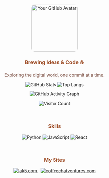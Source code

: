 <p align="center">
  <a href="https://github.com/scryst">
    <img src="https://avatars.githubusercontent.com/u/YOUR_GITHUB_ID?v=4" width="150" height="150" alt="Your GitHub Avatar" style="border-radius: 10px;">
  </a>
</p>

<h3 align="center" style="color:#A0522D;">Brewing Ideas & Code ☕</h3>

<p align="center" style="color:#774A3D;">
  Exploring the digital world, one commit at a time.
</p>

<p align="center">
  <img alt="GitHub Stats" src="https://github-readme-stats.vercel.app/api?username=scryst&show_icons=true&theme=gruvbox" />
  <img alt="Top Langs" src="https://github-readme-stats.vercel.app/api/top-langs/?username=scryst&layout=compact&theme=gruvbox" />
</p>

<p align="center">
  <img alt="GitHub Activity Graph" src="https://github-readme-activity-graph.vercel.app/graph?username=scryst&theme=gruvbox&hide_border=true&area=true&line=A0522D&point=774A3D" />
</p>

<p align="center">
  <img alt="Visitor Count" src="https://komarev.com/ghpvc/?username=scryst&style=flat-square&color=A0522D" />
</p>

<br>

<h3 align="center" style="color:#A0522D;">Skills</h3>

<p align="center">
  <img alt="Python" src="https://img.shields.io/badge/Python-3776AB?style=for-the-badge&logo=python&logoColor=white&color=774A3D" />
  <img alt="JavaScript" src="https://img.shields.io/badge/JavaScript-F7DF1E?style=for-the-badge&logo=javascript&logoColor=black&color=A0522D" />
  <img alt="React" src="https://img.shields.io/badge/React-61DAFB?style=for-the-badge&logo=react&logoColor=white&color=774A3D" />
  </p>

<br>

<h3 align="center" style="color:#A0522D;">My Sites</h3>

<p align="center">
  <a href="https://lak5.com">
    <img alt="lak5.com" src="https://img.shields.io/badge/lak5.com-A0522D?style=for-the-badge" />
  </a>
  &nbsp;
  <a href="https://coffeechatventures.com">
    <img alt="coffeechatventures.com" src="https://img.shields.io/badge/coffeechatventures.com-774A3D?style=for-the-badge" />
  </a>
</p>
